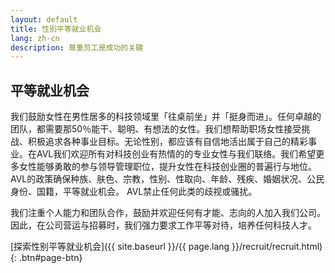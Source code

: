 ```yaml
---
layout: default
title: 性別平等就业机会
lang: zh-cn
description: 尊重员工是成功的关键
---
```




## 平等就业机会

我们鼓励女性在男性居多的科技领域里「往桌前坐」并「挺身而进」。任何卓越的团队，都需要那50％能干、聪明、有想法的女性。我们想帮助职场女性接受挑战、积极追求各种事业目标。无论性别，都应该有自信地活出属于自己的精彩事业。在AVL我们欢迎所有对科技创业有热情的的专业女性与我们联络。我们希望更多女性能够勇敢的参与领导管理职位，提升女性在科技创业圈的普遍行与地位。 AVL的政策确保种族、肤色、宗教，性别、性取向、年龄、残疾、婚姻状况、公民身份、国籍，平等就业机会。 AVL禁止任何此类的歧视或骚扰。

我们注重个人能力和团队合作，鼓励并欢迎任何有才能、志向的人加入我们公司。因此，在公司营运与招募时，我们强力要求工作平等对待，培养任何科技人才。


[探索性别平等就业机会]({{ site.baseurl }}/{{ page.lang }}/recruit/recruit.html){: .btn#page-btn}

<br>

